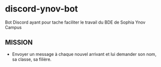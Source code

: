 # discord-ynov-bot
Bot Discord ayant pour tache faciliter le travail du BDE de Sophia Ynov Campus

## MISSION
- Envoyer un message à chaque nouvel arrivant et lui demander son nom, sa classe, sa filière.
